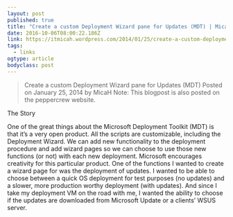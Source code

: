 ```yaml
---
layout: post 
published: true 
title: "Create a custom Deployment Wizard pane for Updates (MDT) | MicaH's IT blog" 
date: 2016-10-06T08:00:22.186Z 
link: https://itmicah.wordpress.com/2014/01/25/create-a-custom-deployment-wizard-pane-for-updates-mdt/ 
tags:
  - links
ogtype: article 
bodyclass: post 
---
```


> Create a custom Deployment Wizard pane for Updates (MDT)
Posted on January 25, 2014 by MicaH
Note: This blogpost is also posted on the peppercrew website.

The Story

One of the great things about the Microsoft Deployment Toolkit (MDT) is that it’s a very open product. All the scripts are customizable, including the Deployment Wizard. We can add new functionality to the deployment procedure and add wizard pages so we can choose to use those new functions (or not) with each new deployment. Microsoft encourages creativity for this particular product. One of the functions I wanted to create a wizard page for was the deployment of updates. I wanted to be able to choose between a quick OS deployment for test purposes (no updates) and a slower, more production worthy deployment (with updates). And since I take my deployment VM on the road with me, I wanted the ability to choose if the updates are downloaded from Microsoft Update or a clients’ WSUS server.